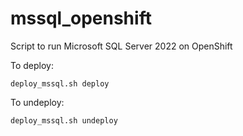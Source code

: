 # mssql_openshift
Script to run Microsoft SQL Server 2022 on OpenShift

To deploy:
```
deploy_mssql.sh deploy
```
To undeploy:
```
deploy_mssql.sh undeploy
```
